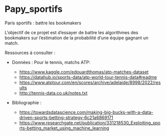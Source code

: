 # Papy_sportifs
Paris sportifs : battre les bookmakers

L’objectif de ce projet est d’essayer de battre les algorithmes des bookmakers sur l’estimation de la probabilité d’une équipe gagnant un match.

Ressources à consulter :
- Données : 
Pour le tennis, matchs ATP:
  - https://www.kaggle.com/edouardthomas/atp-matches-dataset
  - https://datahub.io/sports-data/atp-world-tour-tennis-data#readme
  - https://www.atptour.com/en/scores/archive/adelaide/8998/2022/results
  - http://tennis-data.co.uk/notes.txt

- Bibliographie :
  - https://towardsdatascience.com/making-big-bucks-with-a-data-driven-sports-betting-strategy-6c21a6869171
  - https://www.researchgate.net/publication/331218530_Exploiting_sports-betting_market_using_machine_learning
